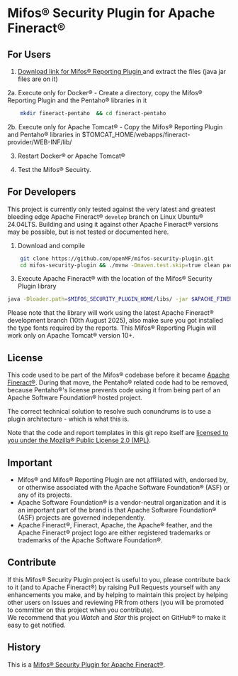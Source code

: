# Mifos® Security Plugin for Apache Fineract®

## For Users



1. [Download link for Mifos® Reporting Plugin ](https://sourceforge.net/projects/mifos/files/mifos-plugins/MifosSecurityPlugin/MifosSecurityPlugin-1.12.0.zip/download)  and extract the files (java jar files are on it)

2a. Execute only for Docker® - Create a directory, copy the Mifos® Reporting Plugin and the Pentaho® libraries in it

```bash
    mkdir fineract-pentaho  && cd fineract-pentaho
```

2b. Execute only for Apache Tomcat® - Copy the Mifos® Reporting Plugin and Pentaho® libraries in $TOMCAT_HOME/webapps/fineract-provider/WEB-INF/lib/

3. Restart Docker® or Apache Tomcat®

4. Test the Mifos® Secuirty.

## For Developers

This project is currently only tested against the very latest and greatest bleeding edge Apache Fineract® `develop` branch on Linux Ubuntu® 24.04LTS. 
Building and using it against other Apache Fineract® versions may be possible, but is not tested or documented here.

1. Download and compile

```bash
    git clone https://github.com/openMF/mifos-security-plugin.git
    cd mifos-security-plugin && ./mvnw -Dmaven.test.skip=true clean package && cd ..
```

3. Execute Apache Fineract® with the location of the Mifos® Security Plugin library

```bash
java -Dloader.path=$MIFOS_SECURITY_PLUGIN_HOME/libs/ -jar $APACHE_FINERACT_HOME/fineract-provider.jar
```


Please note that the library will work using the latest Apache Fineract® development branch (10th August 2025), also make sure you got installed the type fonts required by the reports. This Mifos® Reporting Plugin will work only on Apache Tomcat® version 10+. 


## License

This code used to be part of the Mifos® codebase before it became [Apache Fineract®](https://fineract.apache.org).
During that move, the Pentaho® related code had to be removed, because Pentaho®'s license prevents code using it from being part of an Apache Software Foundation® hosted project.

The correct technical solution to resolve such conundrums is to use a plugin architecture - which is what this is.

Note that the code and report templates in this git repo itself are
[licensed to you under the Mozilla® Public License 2.0 (MPL)](https://github.com/openMF/mifos-security-plugin/blob/develop/LICENSE).

## Important

* Mifos® and Mifos® Reporting Plugin are not affiliated with, endorsed by, or otherwise associated with the Apache Software Foundation® (ASF) or any of its projects.
* Apache Software Foundation® is a vendor-neutral organization and it is an important part of the brand is that Apache Software Foundation® (ASF) projects are governed independently.
* Apache Fineract®, Fineract, Apache, the Apache® feather, and the Apache Fineract® project logo are either registered trademarks or trademarks of the Apache Software Foundation®.

## Contribute

If this Mifos® Security Plugin project is useful to you, please contribute back to it (and to Apache Fineract®) by raising Pull Requests yourself with any enhancements you make, and by helping to maintain this project by helping other users on Issues and reviewing PR from others (you will be promoted to committer on this project when you contribute).  
We recommend that you _Watch_ and _Star_ this project on GitHub® to make it easy to get notified.

## History

This is a [Mifos® Security Plugin for Apache Fineract®](https://github.com/apache/fineract/blob/maintenance/1.6/fineract-doc/src/docs/en/deployment.adoc). 




